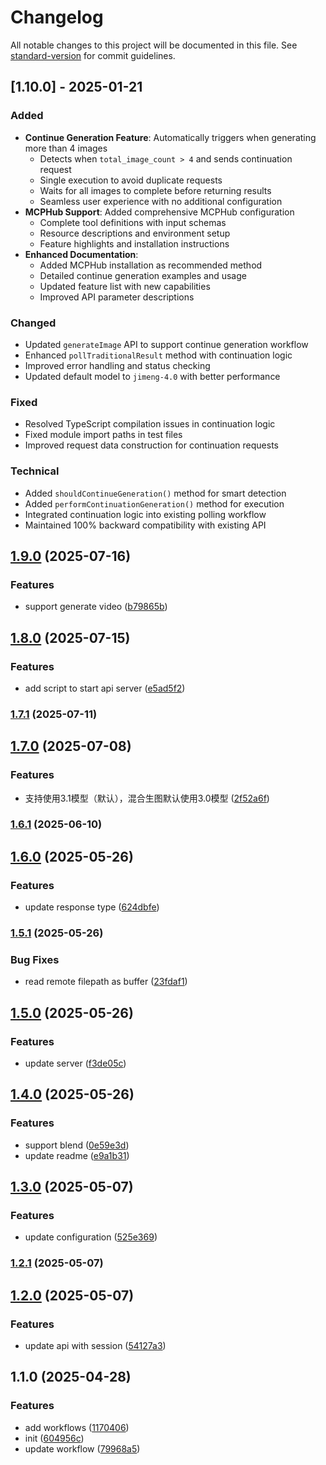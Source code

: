 # Changelog

All notable changes to this project will be documented in this file. See [standard-version](https://github.com/conventional-changelog/standard-version) for commit guidelines.

## [1.10.0] - 2025-01-21

### Added
- **Continue Generation Feature**: Automatically triggers when generating more than 4 images
  - Detects when `total_image_count > 4` and sends continuation request
  - Single execution to avoid duplicate requests
  - Waits for all images to complete before returning results
  - Seamless user experience with no additional configuration
- **MCPHub Support**: Added comprehensive MCPHub configuration
  - Complete tool definitions with input schemas
  - Resource descriptions and environment setup
  - Feature highlights and installation instructions
- **Enhanced Documentation**: 
  - Added MCPHub installation as recommended method
  - Detailed continue generation examples and usage
  - Updated feature list with new capabilities
  - Improved API parameter descriptions

### Changed
- Updated `generateImage` API to support continue generation workflow
- Enhanced `pollTraditionalResult` method with continuation logic
- Improved error handling and status checking
- Updated default model to `jimeng-4.0` with better performance

### Fixed
- Resolved TypeScript compilation issues in continuation logic
- Fixed module import paths in test files
- Improved request data construction for continuation requests

### Technical
- Added `shouldContinueGeneration()` method for smart detection
- Added `performContinuationGeneration()` method for execution
- Integrated continuation logic into existing polling workflow
- Maintained 100% backward compatibility with existing API

## [1.9.0](https://github.com/c-rick/jimeng-mcp/compare/v1.8.0...v1.9.0) (2025-07-16)


### Features

* support generate video ([b79865b](https://github.com/c-rick/jimeng-mcp/commit/b79865bee78f83e8f3585cdaa645085fb53090c5))

## [1.8.0](https://github.com/c-rick/jimeng-mcp/compare/v1.7.1...v1.8.0) (2025-07-15)


### Features

* add script to start api server ([e5ad5f2](https://github.com/c-rick/jimeng-mcp/commit/e5ad5f2652598e29491b9dce6c803b568440d899))

### [1.7.1](https://github.com/c-rick/jimeng-mcp/compare/v1.7.0...v1.7.1) (2025-07-11)

## [1.7.0](https://github.com/c-rick/jimeng-mcp/compare/v1.6.1...v1.7.0) (2025-07-08)


### Features

* 支持使用3.1模型（默认），混合生图默认使用3.0模型 ([2f52a6f](https://github.com/c-rick/jimeng-mcp/commit/2f52a6fc009509ec5db2fc402db800aa934a7b31))

### [1.6.1](https://github.com/c-rick/jimeng-mcp/compare/v1.6.0...v1.6.1) (2025-06-10)

## [1.6.0](https://github.com/c-rick/jimeng-mcp/compare/v1.5.1...v1.6.0) (2025-05-26)


### Features

* update response type ([624dbfe](https://github.com/c-rick/jimeng-mcp/commit/624dbfe4658c975f13c145d739f72e5e28bca049))

### [1.5.1](https://github.com/c-rick/jimeng-mcp/compare/v1.5.0...v1.5.1) (2025-05-26)


### Bug Fixes

* read remote filepath as buffer ([23fdaf1](https://github.com/c-rick/jimeng-mcp/commit/23fdaf14877b58c534be2918243ea9958ab201f1))

## [1.5.0](https://github.com/c-rick/jimeng-mcp/compare/v1.4.0...v1.5.0) (2025-05-26)


### Features

* update server ([f3de05c](https://github.com/c-rick/jimeng-mcp/commit/f3de05c439d833d642a1e71d604227bbc3aa725a))

## [1.4.0](https://github.com/c-rick/jimeng-mcp/compare/v1.3.0...v1.4.0) (2025-05-26)


### Features

* support blend ([0e59e3d](https://github.com/c-rick/jimeng-mcp/commit/0e59e3db543bdcceb91d6f80769d3ad6c6d54433))
* update readme ([e9a1b31](https://github.com/c-rick/jimeng-mcp/commit/e9a1b31a478bae812c9316c2f7e70363f6d30b4b))

## [1.3.0](https://github.com/c-rick/jimeng-mcp/compare/v1.2.1...v1.3.0) (2025-05-07)


### Features

* update configuration ([525e369](https://github.com/c-rick/jimeng-mcp/commit/525e369d1b10b2c67155771d7064041b70cd5df6))

### [1.2.1](https://github.com/c-rick/jimeng-mcp/compare/v1.2.0...v1.2.1) (2025-05-07)

## [1.2.0](https://github.com/c-rick/jimeng-mcp/compare/v1.1.0...v1.2.0) (2025-05-07)


### Features

* update api with session ([54127a3](https://github.com/c-rick/jimeng-mcp/commit/54127a3290d8908f3e2edbd570411bc48594c760))

## 1.1.0 (2025-04-28)


### Features

* add workflows ([1170406](https://github.com/c-rick/jimeng-mcp/commit/117040652848600be10e68bd72da333ff89c8b2e))
* init ([604956c](https://github.com/c-rick/jimeng-mcp/commit/604956c8a6b0bc4aef0ba612bbdb9c60f620073f))
* update workflow ([79968a5](https://github.com/c-rick/jimeng-mcp/commit/79968a5d9cbb765f39217be23fb1e08f0e67400e))
